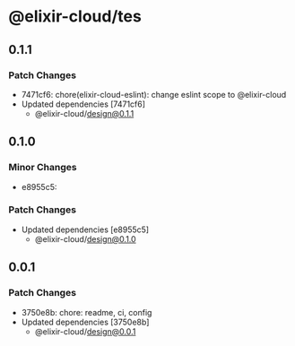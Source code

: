 # @elixir-cloud/tes

## 0.1.1

### Patch Changes

- 7471cf6: chore(elixir-cloud-eslint): change eslint scope to @elixir-cloud
- Updated dependencies [7471cf6]
  - @elixir-cloud/design@0.1.1

## 0.1.0

### Minor Changes

- e8955c5:

### Patch Changes

- Updated dependencies [e8955c5]
  - @elixir-cloud/design@0.1.0

## 0.0.1

### Patch Changes

- 3750e8b: chore: readme, ci, config
- Updated dependencies [3750e8b]
  - @elixir-cloud/design@0.0.1
